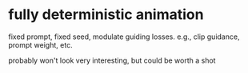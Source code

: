 # fully deterministic animation

fixed prompt, fixed seed, modulate guiding losses. e.g., clip guidance, prompt weight, etc.

probably won't look very interesting, but could be worth a shot
